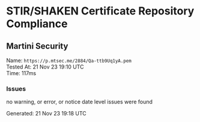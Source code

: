 # STIR/SHAKEN Certificate Repository Compliance

## Martini Security

Name: `https://p.mtsec.me/2884/Qa-ttb9Uq1yA.pem`\
Tested At: 21 Nov 23 19:10 UTC\
Time: 117ms

### Issues

no warning, or error, or notice date level issues were found

Generated: 21 Nov 23 19:18 UTC